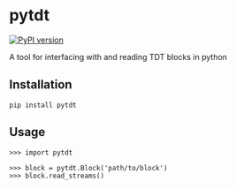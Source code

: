 # pytdt
[![PyPI version](https://badge.fury.io/py/pytdt.svg)](https://badge.fury.io/py/pytdt)

A tool for interfacing with and reading TDT blocks in python

## Installation

`pip install pytdt`

## Usage

```
>>> import pytdt

>>> block = pytdt.Block('path/to/block')
>>> block.read_streams()
```
